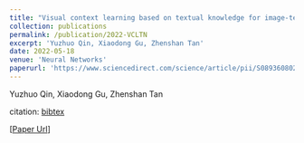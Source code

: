 ```yaml
---
title: "Visual context learning based on textual knowledge for image-text retrieval"
collection: publications
permalink: /publication/2022-VCLTN
excerpt: 'Yuzhuo Qin, Xiaodong Gu, Zhenshan Tan'
date: 2022-05-18
venue: 'Neural Networks'
paperurl: 'https://www.sciencedirect.com/science/article/pii/S0893608022001800'
---
```

Yuzhuo Qin, Xiaodong Gu, Zhenshan Tan

citation: [bibtex](http://fdu618lab.github.io/files/bib/VCLTN.txt)

[[Paper Url](https://www.sciencedirect.com/science/article/pii/S0893608022001800)]

<!-- Recommended citation: Your Name, You. (2009). "Paper Title Number 1." <i>Journal 1</i>. 1(1). -->
